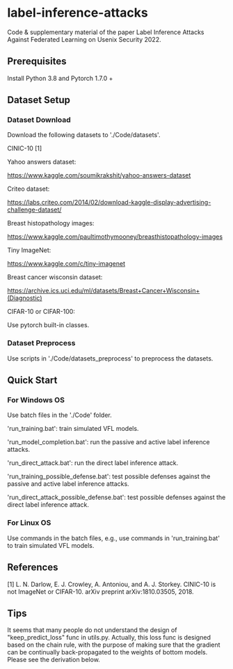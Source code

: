 # label-inference-attacks
Code &amp; supplementary material of the paper Label Inference Attacks Against Federated Learning on Usenix Security 2022.

## Prerequisites
Install Python 3.8 and Pytorch 1.7.0 +

## Dataset Setup
### Dataset Download
Download the following datasets to './Code/datasets'.

CINIC-10 [1]

Yahoo answers dataset:

https://www.kaggle.com/soumikrakshit/yahoo-answers-dataset

Criteo dataset:

https://labs.criteo.com/2014/02/download-kaggle-display-advertising-challenge-dataset/

Breast histopathology images: 

https://www.kaggle.com/paultimothymooney/breasthistopathology-images

Tiny ImageNet:

https://www.kaggle.com/c/tiny-imagenet

Breast cancer wisconsin dataset:

https://archive.ics.uci.edu/ml/datasets/Breast+Cancer+Wisconsin+(Diagnostic)

CIFAR-10 or CIFAR-100:

Use pytorch built-in classes.

### Dataset Preprocess
Use scripts in './Code/datasets_preprocess' to preprocess the datasets.

## Quick Start
### For Windows OS
Use batch files in the './Code' folder.

'run_training.bat':
train simulated VFL models.

'run_model_completion.bat':
run the passive and active label inference attacks.

'run_direct_attack.bat':
run the direct label inference attack.

'run_training_possible_defense.bat':
test possible defenses against the passive and active label inference attacks.

'run_direct_attack_possible_defense.bat':
test possible defenses against the direct label inference attack.
### For Linux OS
Use commands in the batch files, e.g., use commands in 'run_training.bat' to train simulated VFL models.

## References
[1] L. N. Darlow, E. J. Crowley, A. Antoniou, and A. J.
Storkey. CINIC-10 is not ImageNet or CIFAR-10. arXiv
preprint arXiv:1810.03505, 2018.

## Tips
It seems that many people do not understand the design of "keep_predict_loss" func in utils.py. Actually, this loss func is designed based on the chain rule, with the purpose of making sure that the gradient can be continually back-propagated to the weights of bottom models. Please see the derivation below.
